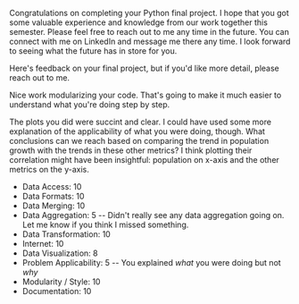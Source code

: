 Congratulations on completing your Python final project.  I hope that you got some valuable experience and knowledge from our work together this semester.  Please feel free to reach out to me any time in the future.  You can connect with me on LinkedIn and message me there any time.  I look forward to seeing what the future has in store for you.

Here's feedback on your final project, but if you'd like more detail, please reach out to me.

Nice work modularizing your code.  That's going to make it much easier to understand what you're doing step by step.

The plots you did were succint and clear.  I could have used some more explanation of the applicability of what you were doing, though.  What conclusions can we reach based on comparing the trend in population growth with the trends in these other metrics?  I think plotting their correlation might have been insightful: population on x-axis and the other metrics on the y-axis.

* Data Access:             10
* Data Formats:            10
* Data Merging:            10
* Data Aggregation:        5    -- Didn't really see any data aggregation going on.  Let me know if you think I missed something.
* Data Transformation:     10
* Internet:                10
* Data Visualization:      8
* Problem Applicability:   5    -- You explained _what_ you were doing but not _why_
* Modularity / Style:      10
* Documentation:           10

